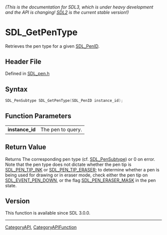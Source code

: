 ###### (This is the documentation for SDL3, which is under heavy development and the API is changing! [SDL2](https://wiki.libsdl.org/SDL2/) is the current stable version!)
# SDL_GetPenType

Retrieves the pen type for a given [SDL_PenID](SDL_PenID).

## Header File

Defined in [SDL_pen.h](https://github.com/libsdl-org/SDL/blob/main/include/SDL3/SDL_pen.h)

## Syntax

```c
SDL_PenSubtype SDL_GetPenType(SDL_PenID instance_id);

```

## Function Parameters

|                     |                   |
| ------------------- | ----------------- |
| **instance_id**     | The pen to query. |

## Return Value

Returns The corresponding pen type (cf. [SDL_PenSubtype](SDL_PenSubtype))
or 0 on error. Note that the pen type does not dictate whether the pen tip
is [SDL_PEN_TIP_INK](SDL_PEN_TIP_INK) or
[SDL_PEN_TIP_ERASER](SDL_PEN_TIP_ERASER); to determine whether a pen is
being used for drawing or in eraser mode, check either the pen tip on
[SDL_EVENT_PEN_DOWN](SDL_EVENT_PEN_DOWN), or the flag
[SDL_PEN_ERASER_MASK](SDL_PEN_ERASER_MASK) in the pen state.

## Version

This function is available since SDL 3.0.0.

----
[CategoryAPI](CategoryAPI), [CategoryAPIFunction](CategoryAPIFunction)

